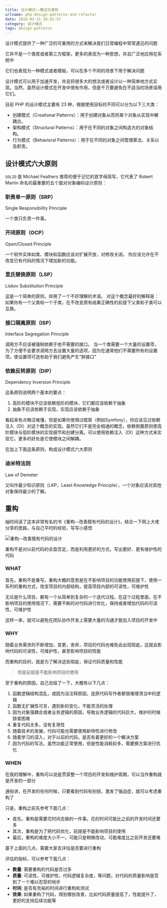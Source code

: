 ```yaml
---
title: 设计模式——概述与重构
urlname: php-design-patterns-and-refactor
date: 2018-03-31 19:42:57
category: 设计模式
tags: design-patterns
---
```


设计模式提供了一种广泛的可重用的方式来解决我们日常编程中常常遇见的问题

它并不是一个类库或者第三方框架，更多的表现为一种思想，并且广泛地应用在系统中

它们也表现为一种模式或者模板，可以在多个不同的场景下用于解决问题

<!-- more -->

设计模式可以用于加速开发，并且将很多大的想法或者设计以一种简单地方式实现。当然，虽然设计模式在开发中很有作用，但是千万要避免在不适当的场景误用它们。

目前 PHP 的设计模式主要有 23 种，根据使用目标的不同可以分为以下三大类：

- 创建模式（Creational Patterns）：用于创建对象从而将某个对象从实现中解耦合。
- 架构模式（Structural Patterns）：用于在不同的对象之间构造大的对象结构。
- 行为模式（Behavioral Patterns）：用于在不同的对象之间管理算法、关系以及职责。

## 设计模式六大原则

`SOLID` 是 Michael Feathers 推荐的便于记忆的首字母简写，它代表了 Robert Martin 命名的最重要的五个面对对象编码设计原则：

### 职责单一原则（SRP）

Single Responsibility Principle

一个类只负责一件事。

### 开闭原则（OCP）

Open/Closed Principle

一个软件实体如类、模块和函数应该对扩展开放，对修改关闭。
你应该允许在不改变已有代码的情况下增加新的功能。

### 里氏替换原则（LSP）

Liskov Substitution Principle

这是一个简单的原则，却用了一个不好理解的术语。
对这个概念最好的解释是：如果你有一个父类和一个子类，在不改变原有结果正确性的前提下父类和子类可以互换。

### 接口隔离原则（ISP）

Interface Segregation Principle

调用方不应该被强制依赖于他不需要的接口。
当一个类需要一个大量的设置项，为了方便不会要求调用方去设置大量的选项，因为在通常他们不需要所有的设置项。使设置项可选有助于我们避免产生"胖接口"

### 依赖反转原则（DIP）

Dependency Inversion Principle

这条原则说明两个基本的要点：

1. 高阶的模块不应该依赖低阶的模块，它们都应该依赖于抽象
2. 抽象不应该依赖于实现，实现应该依赖于抽象

看起来有点晦涩难懂，但是如果你使用过框架（例如Symfony），你应该见过依赖注入（DI）对这个概念的实现。虽然它们不是完全相通的概念，依赖倒置原则使高阶模块与低阶模块的实现细节和创建分离。可以使用依赖注入（DI）这种方式来实现它。更多的好处是它使模块之间解耦。

在加上下面这条原则，构成设计模式六大原则

### 迪米特法则

Law of Demeter

又叫作最少知识原则（LKP，Least Knowledge Principle），一个对象应该对其他对象保持最少的了解。

## 重构

抽时间读了这本非常有名的书《重构--改善既有代码的设计》，结合一下网上大佬分享的思路，与自己平时的经验，写写小感悟

![重构--改善既有代码的设计](https://cdn.jsdelivr.net/gh/liluoao/cdn@0.0.3/image/refactor.jpg)

重构不是对以前代码的全盘否定，而是利用更好的方式，写出更好、更有维护性的代码

### WHAT

首先，重构不是重写。重构大概的意思是在不影响项目的功能使用前提下，使用一系列的重构方式，改变项目的内部结构，提高项目内部的可读性，可维护性

无论是什么项目，都有一个从简单到复杂的一个迭代过程。在这个过程里面，在不影响项目的使用情况下，需要不断的对代码进行优化，保持或者增加代码的可读性，可维护性

这样一来，就可以避免在团队协作开发上需要大量的沟通才能加入项目的开发中

### WHY

随着业务需求的不断增加，变更，舍弃，项目的代码也难免会出现瑕疵，这就会影响代码的可读性，可维护性，甚至影响项目的性能

而重构的目的，就是为了解决这些瑕疵，保证代码质量和性能

> 但是前提是不能影响项目的使用

至于重构的原因，自己总结了一下，大概有以下几点：

1. 函数逻辑结构混乱，或因为没注释原因，连原代码写作者都很难理清当中的逻辑
2. 函数无扩展性可言，遇到新的变化，不能灵活的处理
3. 因为对象强耦合或者业务逻辑的原因，导致业务逻辑的代码巨大，维护的时候排查困难
4. 重复代码太多，没有复用性
5. 随着技术的发展，代码可能也需要使用新特性进行修改
6. 随着学习的深入，对于以前的代码，是否有着更好的一个解决方案
7. 因为代码的写法，虽然功能正常使用，但是性能消耗较多，需要换方案进行优化

### WHEN

在我的理解中，重构可以说是贯穿整一个项目的开发和维护周期，可以当作重构就是开发的一部分

通俗讲，在开发的任何时候，只要看到代码有别扭，激发了强迫症，就可以考虑重构了

只是，重构之前先参考下面几点：

- 首先，重构是需要花时间去做的一件事。花的时间可能比之前的开发时间还要多
- 其次，重构是为了把代码优化，前提是不能影响项目的使用
- 最后，重构的难度大小不一，可能只是稍微改动，可能难度比之前开发还要难

基于上面的几点，需要大家去评估是否要进行重构

评估的指标，可以参考下面几点：

- **数量**: 需要重构的代码是否过多
- **质量**: 可读性，可维护性，代码逻辑复杂度，等问题，对代码的质量影响是否到了一个难以忍受的地步
- **时间**: 是否有充裕的时间进行重构和测试
- **效果**: 如果重构了代码，得到哪些改善，比如代码质量提高了，性能提升了，更好的支持后续功能等
